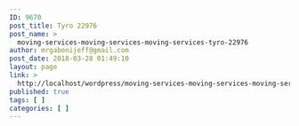 ```yaml
---
ID: 9670
post_title: Tyro 22976
post_name: >
  moving-services-moving-services-moving-services-tyro-22976
author: mrgabonijeff@gmail.com
post_date: 2018-03-28 01:49:10
layout: page
link: >
  http://localhost/wordpress/moving-services-moving-services-moving-services-tyro-22976/
published: true
tags: [ ]
categories: [ ]
---
```

